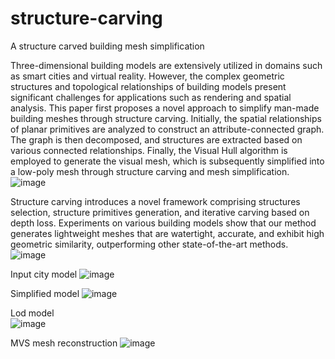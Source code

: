 # structure-carving
A structure carved building mesh simplification


Three-dimensional building models are extensively utilized in domains such as smart cities and virtual reality. However, the complex geometric structures and topological relationships of building models present significant challenges for applications such as rendering and spatial analysis. This paper first proposes a novel approach to simplify man-made building meshes through structure carving. Initially, the spatial relationships of planar primitives are analyzed to construct an attribute-connected graph. The graph is then decomposed, and structures are extracted based on various connected relationships. Finally, the Visual Hull algorithm is employed to generate the visual mesh, which is subsequently simplified into a low-poly mesh through structure carving and mesh simplification.
![image](https://github.com/user-attachments/assets/4ebcf400-4614-4a63-829e-ce4c89004acb)

 Structure carving introduces a novel framework comprising structures selection, structure primitives generation, and iterative carving based on depth loss. Experiments on various building models show that our method generates lightweight meshes that are watertight, accurate, and exhibit high geometric similarity, outperforming other state-of-the-art methods.
![image](https://github.com/user-attachments/assets/729950d5-898a-47e7-bb8f-3ebf960535b7)


 Input city model
![image](https://github.com/user-attachments/assets/251c02bb-feee-46c8-847a-59e396613a71)

Simplified model 
![image](https://github.com/user-attachments/assets/06e974df-dd36-463a-ace2-86f47225f88e)

 Lod model                    
![image](https://github.com/user-attachments/assets/5e6994d8-9863-4710-b74b-b0735386b5bd)

MVS mesh reconstruction
![image](https://github.com/user-attachments/assets/53d723a1-8d09-4133-8843-faaa33381e93)


